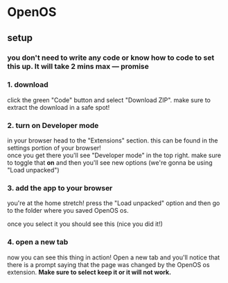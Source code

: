 # OpenOS

## setup
### you don't need to write any code or know how to code to set this up. It will take 2 mins max — promise

### 1. download
click the green "Code" button and select "Download ZIP". make sure to extract the download in a safe spot!<br>

### 2. turn on Developer mode
in your browser head to the "Extensions" section. this can be found in the settings portion of your browser!<br>
once you get there you'll see "Developer mode" in the top right. make sure to toggle that **on** and then you'll see new options (we're gonna be using "Load unpacked")<br>

### 3. add the app to your browser
you're at the home stretch! press the "Load unpacked" option and then go to the folder where you saved OpenOS os.<br>

once you select it you should see this (nice you did it!)<br>


### 4. open a new tab
now you can see this thing in action! Open a new tab and you'll notice that there is a prompt saying that the page was changed by the OpenOS os extension. **Make sure to select keep it or it will not work.**<br>
